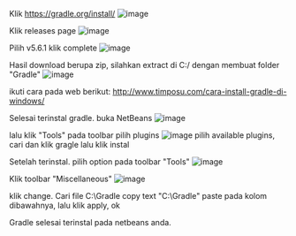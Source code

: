 Klik https://gradle.org/install/
![image](https://user-images.githubusercontent.com/54490326/64512144-9948ea80-d29a-11e9-9a5f-c625352afe37.png)

Klik releases page
![image](https://user-images.githubusercontent.com/54490326/64512323-fc3a8180-d29a-11e9-95e0-ca402cf2bd64.png)

Pilih v5.6.1 klik complete
![image](https://user-images.githubusercontent.com/54490326/64512544-8551b880-d29b-11e9-83d2-f819cd1417da.png)

Hasil download berupa zip, silahkan extract di C:/ dengan membuat folder "Gradle"
![image](https://user-images.githubusercontent.com/54490326/64512571-95699800-d29b-11e9-8f32-e489cb78ba1a.png)

ikuti cara pada web berikut:
http://www.timposu.com/cara-install-gradle-di-windows/

Selesai terinstal gradle. buka NetBeans
![image](https://user-images.githubusercontent.com/54490326/64516525-82f35c80-d2a3-11e9-899d-b032c7f83edf.png)

lalu klik "Tools" pada toolbar pilih plugins
![image](https://user-images.githubusercontent.com/54490326/64517000-512ec580-d2a4-11e9-8882-2372812c2ffe.png)
pilih available plugins, cari dan klik gragle lalu klik instal

Setelah terinstal.
pilih option pada toolbar "Tools"
![image](https://user-images.githubusercontent.com/54490326/64517223-c0a4b500-d2a4-11e9-8b82-a5c6d2f96634.png)

Klik toolbar "Miscellaneous"
![image](https://user-images.githubusercontent.com/54490326/64517363-0eb9b880-d2a5-11e9-9b63-9783e4586a27.png)

klik change. Cari file C:\Gradle
copy text "C:\Gradle" paste pada kolom dibawahnya, lalu klik apply, ok

Gradle selesai terinstal pada netbeans anda.
